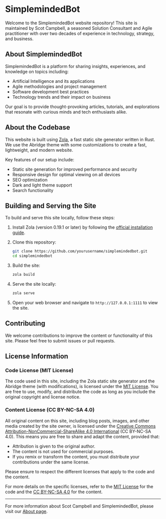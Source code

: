 # SimplemindedBot

Welcome to the SimplemindedBot website repository! This site is maintained by Scot Campbell, a seasoned Solution Consultant and Agile practitioner with over two decades of experience in technology, strategy, and business.

## About SimplemindedBot

SimplemindedBot is a platform for sharing insights, experiences, and knowledge on topics including:

- Artificial Intelligence and its applications
- Agile methodologies and project management
- Software development best practices
- Technology trends and their impact on business

Our goal is to provide thought-provoking articles, tutorials, and explorations that resonate with curious minds and tech enthusiasts alike.

## About the Codebase

This website is built using [Zola](https://www.getzola.org/), a fast static site generator written in Rust. We use the Abridge theme with some customizations to create a fast, lightweight, and modern website.

Key features of our setup include:

- Static site generation for improved performance and security
- Responsive design for optimal viewing on all devices
- SEO optimization
- Dark and light theme support
- Search functionality

## Building and Serving the Site

To build and serve this site locally, follow these steps:

1. Install Zola (version 0.19.1 or later) by following the [official installation guide](https://www.getzola.org/documentation/getting-started/installation/).

2. Clone this repository:

    ```bash
    git clone https://github.com/yourusername/simplemindedbot.git
    cd simplemindedbot
    ```

3. Build the site:

    ```bash
    zola build
    ```

4. Serve the site locally:

    ```bash
    zola serve
    ```

5. Open your web browser and navigate to `http://127.0.0.1:1111` to view the site.

## Contributing

We welcome contributions to improve the content or functionality of this site. Please feel free to submit issues or pull requests.

## License Information

### Code License (MIT License)

The code used in this site, including the Zola static site generator and the Abridge theme (with modifications), is licensed under the [MIT License](LICENSE). You are free to use, modify, and distribute the code as long as you include the original copyright and license notice.

### Content License (CC BY-NC-SA 4.0)

All original content on this site, including blog posts, images, and other media created by the site owner, is licensed under the [Creative Commons Attribution-NonCommercial-ShareAlike 4.0 International](https://creativecommons.org/licenses/by-nc-sa/4.0/) (CC BY-NC-SA 4.0). This means you are free to share and adapt the content, provided that:

- Attribution is given to the original author.
- The content is not used for commercial purposes.
- If you remix or transform the content, you must distribute your contributions under the same license.

Please ensure to respect the different licenses that apply to the code and the content.

For more details on the specific licenses, refer to the [MIT License](LICENSE) for the code and the [CC BY-NC-SA 4.0](https://creativecommons.org/licenses/by-nc-sa/4.0/) for the content.

---

For more information about Scot Campbell and SimplemindedBot, please visit our [About page](https://simplemindedrobot.com/about).
